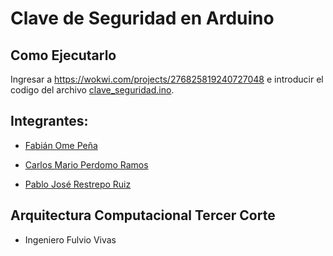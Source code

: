# Clave de Seguridad en Arduino

## Como Ejecutarlo

Ingresar a https://wokwi.com/projects/276825819240727048 e introducir el codigo del archivo  [clave_seguridad.ino](clave_seguridad.ino).

## Integrantes:

- [Fabián Ome Peña](https://github.com/Fabian-Ome)

- [Carlos Mario Perdomo Ramos](https://github.com/cmperdomo17)

- [Pablo José Restrepo Ruiz](https://github.com/Pablo736)

## Arquitectura Computacional Tercer Corte 
 
- Ingeniero Fulvio Vivas